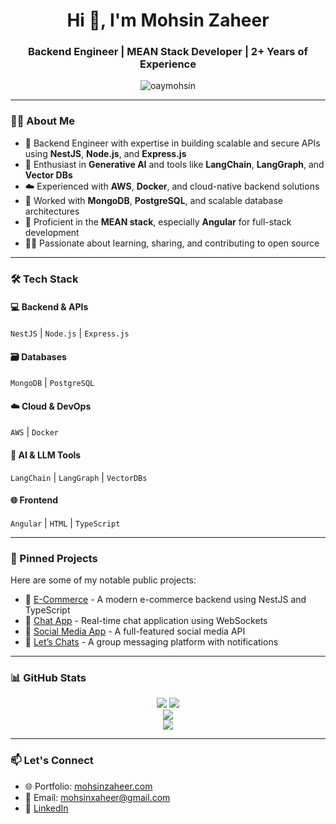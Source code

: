<h1 align="center">Hi 👋, I'm Mohsin Zaheer</h1>
<h3 align="center">Backend Engineer | MEAN Stack Developer | 2+ Years of Experience</h3>

<p align="center">
  <img src="https://komarev.com/ghpvc/?username=oaymohsin&label=Profile%20views&color=0e75b6&style=flat" alt="oaymohsin" />
</p>

---

### 👨‍💻 About Me

- 🚀 Backend Engineer with expertise in building scalable and secure APIs using **NestJS**, **Node.js**, and **Express.js**
- 🧠 Enthusiast in **Generative AI** and tools like **LangChain**, **LangGraph**, and **Vector DBs**
- ☁️ Experienced with **AWS**, **Docker**, and cloud-native backend solutions
- 💾 Worked with **MongoDB**, **PostgreSQL**, and scalable database architectures
- 🧩 Proficient in the **MEAN stack**, especially **Angular** for full-stack development
- 👨‍🏫 Passionate about learning, sharing, and contributing to open source

---

### 🛠️ Tech Stack

#### 💻 Backend & APIs
`NestJS` | `Node.js` | `Express.js`

#### 🗃️ Databases
`MongoDB` | `PostgreSQL`

#### ☁️ Cloud & DevOps
`AWS` | `Docker`

#### 🧠 AI & LLM Tools
`LangChain` | `LangGraph` | `VectorDBs`

#### 🌐 Frontend
`Angular` | `HTML` | `TypeScript`

---

### 📌 Pinned Projects

Here are some of my notable public projects:

- 🛒 [E-Commerce](https://github.com/oaymohsin/e-commerce) - A modern e-commerce backend using NestJS and TypeScript
- 💬 [Chat App](https://github.com/oaymohsin/Chat-App) - Real-time chat application using WebSockets
- 📱 [Social Media App](https://github.com/oaymohsin/Social-Media-App) - A full-featured social media API
- 💭 [Let’s Chats](https://github.com/oaymohsin/Let-s-Chats) - A group messaging platform with notifications

---

### 📊 GitHub Stats

<p align="center">
  <img src="https://github-readme-stats.vercel.app/api?username=oaymohsin&count_private=true&show_icons=true&theme=tokyonight" />
  <img src="https://github-readme-stats.vercel.app/api/top-langs/?username=oaymohsin&layout=compact&theme=tokyonight" />
  <br />
  <img src="https://github-readme-streak-stats.herokuapp.com/?user=oaymohsin&theme=tokyonight" />
  <br />
  <img src="https://github-profile-trophy.vercel.app/?username=oaymohsin&theme=darkhub&no-frame=true" />
</p>



---

### 📫 Let's Connect

- 🌐 Portfolio: [mohsinzaheer.com](https://www.mohsinzaheer.com/)
- 📧 Email: [mohsinxaheer@gmail.com](mailto:mohsinxaheer@gmail.com)
- 💼 [LinkedIn](https://linkedin.com/in/mohsin-zaheer)

